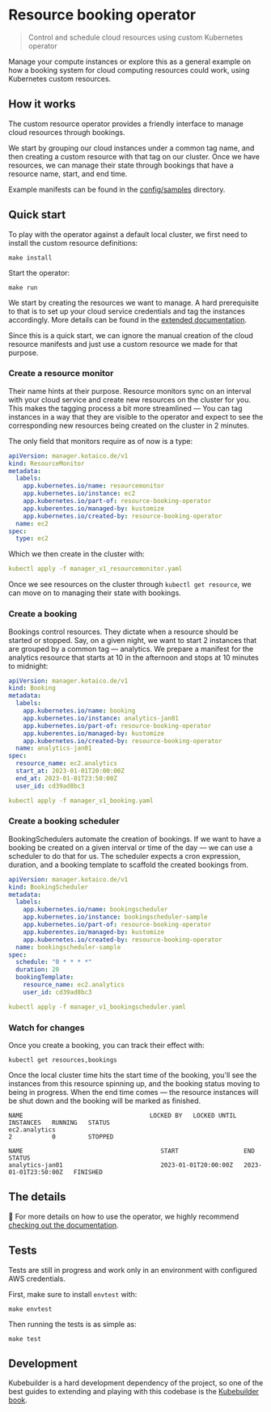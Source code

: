 # Resource booking operator
> Control and schedule cloud resources using custom Kubernetes operator

Manage your compute instances or explore this as a general example on how a booking system for cloud computing resources could work, using Kubernetes custom resources.

## How it works
The custom resource operator provides a friendly interface to manage cloud resources through bookings.

We start by grouping our cloud instances under a common tag name, and then creating a custom resource with that tag on our cluster. Once we have resources, we can manage their state through bookings that have a resource name, start, and end time.

Example manifests can be found in the [config/samples](config/samples) directory.

## Quick start

To play with the operator against a default local cluster, we first need to install the custom resource definitions:

```
make install
```

Start the operator:
```
make run
```

We start by creating the resources we want to manage. A hard prerequisite to that is to set up your cloud service credentials and tag the instances accordingly. More details can be found in the [extended documentation](https://kotaico.de/resource-booking-operator-docs/integrations/ec2/tagging-instances.html).

Since this is a quick start, we can ignore the manual creation of the cloud resource manifests and just use a custom resource we made for that purpose.
### Create a resource monitor
Their name hints at their purpose. Resource monitors sync on an interval with your cloud service and create new resources on the cluster for you. This makes the tagging process a bit more streamlined — You can tag instances in a way that they are visible to the operator and expect to see the corresponding new resources being created on the cluster in 2 minutes.

The only field that monitors require as of now is a type:
```yaml
apiVersion: manager.kotaico.de/v1
kind: ResourceMonitor
metadata:
  labels:
    app.kubernetes.io/name: resourcemonitor
    app.kubernetes.io/instance: ec2
    app.kubernetes.io/part-of: resource-booking-operator
    app.kuberentes.io/managed-by: kustomize
    app.kubernetes.io/created-by: resource-booking-operator
  name: ec2
spec:
  type: ec2
```

Which we then create in the cluster with:
```yaml
kubectl apply -f manager_v1_resourcemonitor.yaml
```

Once we see resources on the cluster through `kubectl get resource`, we can move on to managing their state with bookings.

### Create a booking
Bookings control resources. They dictate when a resource should be started or stopped. Say, on a given night, we want to start 2 instances that are grouped by a common tag — analytics. We prepare a manifest for the analytics resource that starts at 10 in the afternoon and stops at 10 minutes to midnight:

```yaml
apiVersion: manager.kotaico.de/v1
kind: Booking
metadata:
  labels:
    app.kubernetes.io/name: booking
    app.kubernetes.io/instance: analytics-jan01
    app.kubernetes.io/part-of: resource-booking-operator
    app.kuberentes.io/managed-by: kustomize
    app.kubernetes.io/created-by: resource-booking-operator
  name: analytics-jan01
spec:
  resource_name: ec2.analytics
  start_at: 2023-01-01T20:00:00Z
  end_at: 2023-01-01T23:50:00Z
  user_id: cd39ad8bc3

```

```yaml
kubectl apply -f manager_v1_booking.yaml
```

### Create a booking scheduler
BookingSchedulers automate the creation of bookings. If we want to have a booking be created on a given interval or time of the day — we can use a scheduler to do that for us.
The scheduler expects a cron expression, duration, and a booking template to scaffold the created bookings from.

```yaml
apiVersion: manager.kotaico.de/v1
kind: BookingScheduler
metadata:
  labels:
    app.kubernetes.io/name: bookingscheduler
    app.kubernetes.io/instance: bookingscheduler-sample
    app.kubernetes.io/part-of: resource-booking-operator
    app.kuberentes.io/managed-by: kustomize
    app.kubernetes.io/created-by: resource-booking-operator
  name: bookingscheduler-sample
spec:
  schedule: "0 * * * *"
  duration: 20
  bookingTemplate:
    resource_name: ec2.analytics
    user_id: cd39ad8bc3
```

```yaml
kubectl apply -f manager_v1_bookingscheduler.yaml
```

### Watch for changes
Once you create a booking, you can track their effect with:
```
kubectl get resources,bookings
```
Once the local cluster time hits the start time of the booking, you'll see the instances from this resource spinning up, and the booking status moving to being in progress. When the end time comes — the resource instances will be shut down and the booking will be marked as finished.
```
NAME                                   LOCKED BY   LOCKED UNTIL   INSTANCES   RUNNING   STATUS
ec2.analytics                                                         2           0         STOPPED

NAME                                      START                  END                    STATUS
analytics-jan01                           2023-01-01T20:00:00Z   2023-01-01T23:50:00Z   FINISHED
```


## The details

📘 For more details on how to use the operator, we highly recommend [checking out the documentation](https://kotaico.de/resource-booking-operator/).

## Tests
Tests are still in progress and work only in an environment with configured AWS credentials.  

First, make sure to install `envtest` with:
```
make envtest
```

Then running the tests is as simple as:
```
make test
```

## Development
Kubebuilder is a hard development dependency of the project, so one of the best guides to extending and playing with this codebase is the [Kubebuilder book](https://book.kubebuilder.io/).
